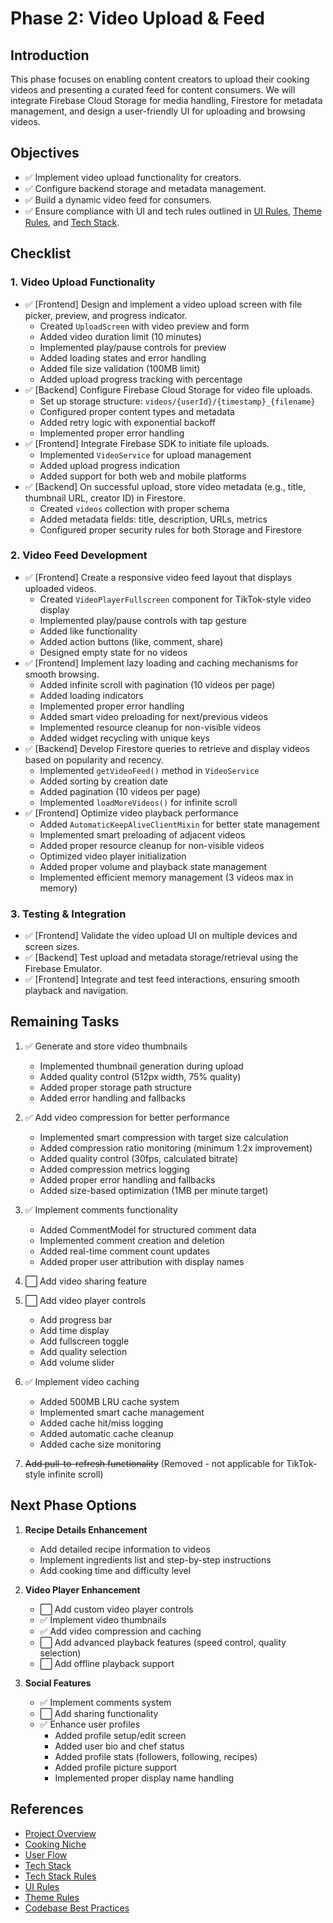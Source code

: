# Phase 2: Video Upload & Feed

## Introduction
This phase focuses on enabling content creators to upload their cooking videos and presenting a curated feed for content consumers. We will integrate Firebase Cloud Storage for media handling, Firestore for metadata management, and design a user-friendly UI for uploading and browsing videos. 

## Objectives
- ✅ Implement video upload functionality for creators.
- ✅ Configure backend storage and metadata management.
- ✅ Build a dynamic video feed for consumers.
- ✅ Ensure compliance with UI and tech rules outlined in [UI Rules](ui-rules.md), [Theme Rules](theme-rules.md), and [Tech Stack](tech-stack.md).

## Checklist

### 1. Video Upload Functionality
- ✅ [Frontend] Design and implement a video upload screen with file picker, preview, and progress indicator.
  - Created `UploadScreen` with video preview and form
  - Added video duration limit (10 minutes)
  - Implemented play/pause controls for preview
  - Added loading states and error handling
  - Added file size validation (100MB limit)
  - Added upload progress tracking with percentage
- ✅ [Backend] Configure Firebase Cloud Storage for video file uploads.
  - Set up storage structure: `videos/{userId}/{timestamp}_{filename}`
  - Configured proper content types and metadata
  - Added retry logic with exponential backoff
  - Implemented proper error handling
- ✅ [Frontend] Integrate Firebase SDK to initiate file uploads.
  - Implemented `VideoService` for upload management
  - Added upload progress indication
  - Added support for both web and mobile platforms
- ✅ [Backend] On successful upload, store video metadata (e.g., title, thumbnail URL, creator ID) in Firestore.
  - Created `videos` collection with proper schema
  - Added metadata fields: title, description, URLs, metrics
  - Configured proper security rules for both Storage and Firestore

### 2. Video Feed Development
- ✅ [Frontend] Create a responsive video feed layout that displays uploaded videos.
  - Created `VideoPlayerFullscreen` component for TikTok-style video display
  - Implemented play/pause controls with tap gesture
  - Added like functionality
  - Added action buttons (like, comment, share)
  - Designed empty state for no videos
- ✅ [Frontend] Implement lazy loading and caching mechanisms for smooth browsing.
  - Added infinite scroll with pagination (10 videos per page)
  - Added loading indicators
  - Implemented proper error handling
  - Added smart video preloading for next/previous videos
  - Implemented resource cleanup for non-visible videos
  - Added widget recycling with unique keys
- ✅ [Backend] Develop Firestore queries to retrieve and display videos based on popularity and recency.
  - Implemented `getVideoFeed()` method in `VideoService`
  - Added sorting by creation date
  - Added pagination (10 videos per page)
  - Implemented `loadMoreVideos()` for infinite scroll
- ✅ [Frontend] Optimize video playback performance
  - Added `AutomaticKeepAliveClientMixin` for better state management
  - Implemented smart preloading of adjacent videos
  - Added proper resource cleanup for non-visible videos
  - Optimized video player initialization
  - Added proper volume and playback state management
  - Implemented efficient memory management (3 videos max in memory)

### 3. Testing & Integration
- ✅ [Frontend] Validate the video upload UI on multiple devices and screen sizes.
- ✅ [Backend] Test upload and metadata storage/retrieval using the Firebase Emulator.
- ✅ [Frontend] Integrate and test feed interactions, ensuring smooth playback and navigation.

## Remaining Tasks
1. ✅ Generate and store video thumbnails
   - Implemented thumbnail generation during upload
   - Added quality control (512px width, 75% quality)
   - Added proper storage path structure
   - Added error handling and fallbacks

2. ✅ Add video compression for better performance
   - Implemented smart compression with target size calculation
   - Added compression ratio monitoring (minimum 1.2x improvement)
   - Added quality control (30fps, calculated bitrate)
   - Added compression metrics logging
   - Added proper error handling and fallbacks
   - Added size-based optimization (1MB per minute target)

3. ✅ Implement comments functionality
   - Added CommentModel for structured comment data
   - Implemented comment creation and deletion
   - Added real-time comment count updates
   - Added proper user attribution with display names

4. ⬜ Add video sharing feature

5. ⬜ Add video player controls
   - Add progress bar
   - Add time display
   - Add fullscreen toggle
   - Add quality selection
   - Add volume slider

6. ✅ Implement video caching
   - Added 500MB LRU cache system
   - Implemented smart cache management
   - Added cache hit/miss logging
   - Added automatic cache cleanup
   - Added cache size monitoring

7. ~~Add pull-to-refresh functionality~~ (Removed - not applicable for TikTok-style infinite scroll)

## Next Phase Options
1. **Recipe Details Enhancement**
   - Add detailed recipe information to videos
   - Implement ingredients list and step-by-step instructions
   - Add cooking time and difficulty level

2. **Video Player Enhancement**
   - ⬜ Add custom video player controls
   - ✅ Implement video thumbnails
   - ✅ Add video compression and caching
   - ⬜ Add advanced playback features (speed control, quality selection)
   - ⬜ Add offline playback support

3. **Social Features**
   - ✅ Implement comments system
   - ⬜ Add sharing functionality
   - ✅ Enhance user profiles
     - Added profile setup/edit screen
     - Added user bio and chef status
     - Added profile stats (followers, following, recipes)
     - Added profile picture support
     - Implemented proper display name handling

## References
- [Project Overview](project-overview.md)
- [Cooking Niche](cooking-niche.md)
- [User Flow](user-flow.md)
- [Tech Stack](tech-stack.md)
- [Tech Stack Rules](tech-stack-rules.md)
- [UI Rules](ui-rules.md)
- [Theme Rules](theme-rules.md)
- [Codebase Best Practices](codebase-best-practices.md) 